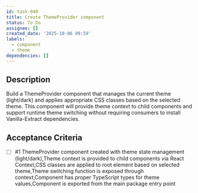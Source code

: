 ```yaml
---
id: task-040
title: Create ThemeProvider component
status: To Do
assignee: []
created_date: '2025-10-06 09:59'
labels:
  - component
  - theme
dependencies: []
---
```


## Description

<!-- SECTION:DESCRIPTION:BEGIN -->
Build a ThemeProvider component that manages the current theme (light/dark) and applies appropriate CSS classes based on the selected theme. This component will provide theme context to child components and support runtime theme switching without requiring consumers to install Vanilla-Extract dependencies.
<!-- SECTION:DESCRIPTION:END -->

## Acceptance Criteria
<!-- AC:BEGIN -->
- [ ] #1 ThemeProvider component created with theme state management (light/dark),Theme context is provided to child components via React Context,CSS classes are applied to root element based on selected theme,Theme switching function is exposed through context,Component has proper TypeScript types for theme values,Component is exported from the main package entry point
<!-- AC:END -->
